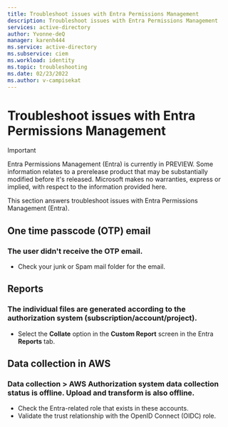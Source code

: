 ```yaml
---
title: Troubleshoot issues with Entra Permissions Management 
description: Troubleshoot issues with Entra Permissions Management
services: active-directory
author: Yvonne-deQ
manager: karenh444
ms.service: active-directory
ms.subservice: ciem
ms.workload: identity
ms.topic: troubleshooting
ms.date: 02/23/2022
ms.author: v-campisekat
---
```


# Troubleshoot issues with Entra Permissions Management

> [!IMPORTANT]
> Entra Permissions Management (Entra) is currently in PREVIEW.
> Some information relates to a prerelease product that may be substantially modified before it's released. Microsoft makes no warranties, express or implied, with respect to the information provided here.

This section answers troubleshoot issues with Entra Permissions Management (Entra).

## One time passcode (OTP) email

### The user didn't receive the OTP email.

- Check your junk or Spam mail folder for the email.  

## Reports

### The individual files are generated according to the authorization system (subscription/account/project).

- Select the **Collate** option in the **Custom Report** screen in the Entra **Reports** tab.  

## Data collection in AWS

### Data collection > AWS Authorization system data collection status is offline. Upload and transform is also offline. 

- Check the Entra-related role that exists in these accounts. 
- Validate the trust relationship with the OpenID Connect (OIDC) role. 

<!---Next steps--->

